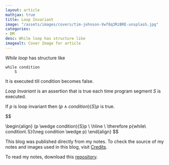 ```yaml
---
layout: article
mathjax: true
title: Loop Invariant
image: "/assets/images/covers/tim-johnson-Vwf8q3RzBRE-unsplash.jpg"
categories:
- DM
desc: While loop has structure like 
imagealt: Cover Image for article
---
```


*While loop* has structure like
```
while condition
	S
```
It is executed till condition becomes false.

*Loop Invariant* is an assertion that is true each time program segment $S$ is executed. 




















































































































































































































































































































































































































If $p$ is loop invariant then $(p \wedge condition)\{S\}p$ is true.





















































































































































































































































































































































































































$$




















































































































































































































































































































































































































\begin{align}
	(p \wedge condition)\{S\}p \\
	\hline \\
	\therefore p\{while\ condition\ S\}(\neg condition \wedge p)
\end{align}
$$





















































































































































































































































































































































































































This blog was published directly from my notes.
To check the source of my notes and images used in this blog, visit <a href="/credits.html" target="_blank">Credits</a>.

To read my notes, download this <a href="https://github.com/bovem/CS" target="blank">repository</a>.